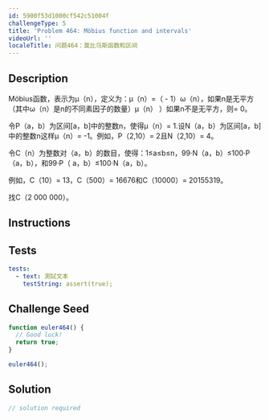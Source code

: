 ```yaml
---
id: 5900f53d1000cf542c51004f
challengeType: 5
title: 'Problem 464: Möbius function and intervals'
videoUrl: ''
localeTitle: 问题464：莫比乌斯函数和区间
---
```


## Description
<section id="description"> Möbius函数，表示为μ（n），定义为：μ（n）=（ -  1）ω（n），如果n是无平方（其中ω（n）是n的不同素因子的数量）μ（n） ）如果n不是无平方，则= 0。 <p>令P（a，b）为区间[a，b]中的整数n，使得μ（n）= 1.设N（a，b）为区间[a，b]中的整数n这样μ（n）= -1。例如，P（2,10）= 2且N（2,10）= 4。 </p><p>令C（n）为整数对（a，b）的数目，使得：1≤a≤b≤n，99·N（a，b）≤100·P（a，b），和99·P（ a，b）≤100·N（a，b）。 </p><p>例如，C（10）= 13，C（500）= 16676和C（10000）= 20155319。 </p><p>找C（2 000 000）。 </p></section>

## Instructions
<section id="instructions">
</section>

## Tests
<section id='tests'>

```yml
tests:
  - text: 測試文本
    testString: assert(true);

```

</section>

## Challenge Seed
<section id='challengeSeed'>

<div id='js-seed'>

```js
function euler464() {
  // Good luck!
  return true;
}

euler464();

```

</div>



</section>

## Solution
<section id='solution'>

```js
// solution required
```
</section>
